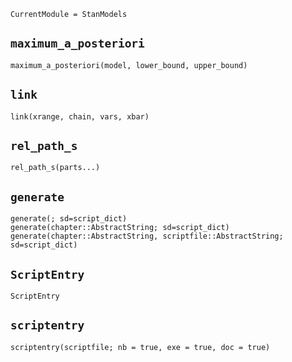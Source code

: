 ```@meta
CurrentModule = StanModels
```

## `maximum_a_posteriori`
```@docs
maximum_a_posteriori(model, lower_bound, upper_bound)
```

## `link`
```@docs
link(xrange, chain, vars, xbar) 
```

## `rel_path_s`
```@docs
rel_path_s(parts...)
```

## `generate`
```@docs
generate(; sd=script_dict)
generate(chapter::AbstractString; sd=script_dict)
generate(chapter::AbstractString, scriptfile::AbstractString; sd=script_dict)
```

## `ScriptEntry`
```@docs
ScriptEntry
```

## `scriptentry`
```@docs
scriptentry(scriptfile; nb = true, exe = true, doc = true)
```

